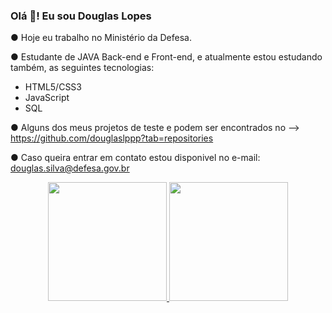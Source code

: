 ### Olá 👋! Eu sou Douglas Lopes

● Hoje eu trabalho no Ministério da Defesa.

● Estudante de JAVA Back-end e Front-end, e atualmente estou estudando também, as seguintes tecnologias:

- HTML5/CSS3
- JavaScript 
- SQL

● Alguns dos meus projetos de teste e podem ser encontrados no -->  https://github.com/douglaslppp?tab=repositories

● Caso queira entrar em contato estou disponivel no e-mail: douglas.silva@defesa.gov.br

<div align="center">
  <a href="https://github.com/douglaslppp">
  <img height="190em" src="https://github-readme-stats.vercel.app/api?username=douglaslppp&show_icons=true&theme=github_dark&include_all_commits=true&count_private=true"/>
  <img height="190em" src="https://github-readme-stats.vercel.app/api/top-langs/?username=douglaslppp&layout=compact&langs_count=7&theme=github_dark"/>
</div>
